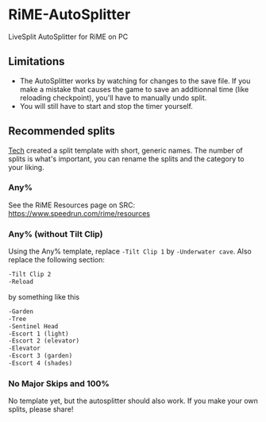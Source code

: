# RiME-AutoSplitter

LiveSplit AutoSplitter for RiME on PC  

## Limitations

- The AutoSplitter works by watching for changes to the save file. If you make a mistake that causes the game to save an additionnal time (like reloading checkpoint), you'll have to manually undo split.
- You will still have to start and stop the timer yourself.

## Recommended splits

[Tech](https://www.speedrun.com/user/Tech) created a split template with short, generic names. The number of splits is what's important, you can rename the splits and the category to your liking.

### Any%

See the RiME Resources page on SRC: https://www.speedrun.com/rime/resources

### Any% (without Tilt Clip)

Using the Any% template, replace `-Tilt Clip 1` by `-Underwater cave`. Also replace the following section:

```txt
-Tilt Clip 2
-Reload
```

by something like this

```txt
-Garden
-Tree
-Sentinel Head
-Escort 1 (light)
-Escort 2 (elevator)
-Elevator
-Escort 3 (garden)
-Escort 4 (shades)
```

### No Major Skips and 100%

No template yet, but the autosplitter should also work. If you make your own splits, please share!
